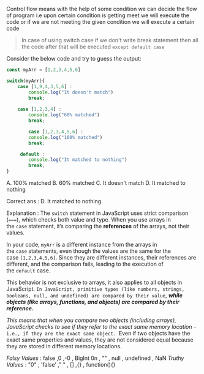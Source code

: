  Control flow means with the help of some condition we can decide the flow of program i.e upon certain condition is getting meet we will execute the code or if we are not meeting the given condition we will execute a certain code

> In case of using switch case if we don't write break statement then all the code after that will be executed `except default case`


Consider the below code  and try to guess the output:

```js
const myArr = [1,2,3,4,5,6]

switch(myArr){
    case [1,9,4,3,5,6] :
        console.log("It doesn't match")
        break;
        
    case [1,2,3,4] :
        console.log("60% matched")
        break;

        case [1,2,3,4,5,6] :
        console.log("100% matched")
        break;

     default :
        console.log("It matched to nothing")
        break;
}
```


A. 100% matched   B. 60% matched   C. It doesn't match  D. It matched to nothing


Correct ans : D. It matched to nothing

Explanation :  The `switch` statement in JavaScript uses strict comparison (`===`), which checks both value and type. When you use arrays in the `case` statement, it’s comparing the **references** of the arrays, not their values.

In your code, `myArr` is a different instance from the arrays in the `case` statements, even though the values are the same for the case `[1,2,3,4,5,6]`. Since they are different instances, their references are different, and the comparison fails, leading to the execution of the `default` case.



This behavior is not exclusive to arrays, it also applies to all objects in JavaScript. `In JavaScript, primitive types (like numbers, strings, booleans, null, and undefined) are compared by their value`, _**while objects (like arrays, functions, and objects) are compared by their reference.**_

*This means that when you compare two objects (including arrays), JavaScript checks to see if they refer to the exact same memory location* `- i.e., if they are the exact same object. `Even if two objects have the exact same properties and values, they are not considered equal because they are stored in different memory locations.


*Falsy Values* : false ,0 ,-0 , BigInt 0n , "" , null , undefined , NaN
*Truthy Values* : "0" , 'false' ," " , [] ,{} , function(){}